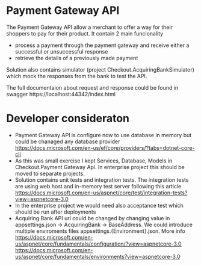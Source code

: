 # Payment Gateway API
The Payment Gateway API allow a merchant to offer a way for their shoppers to pay for their product. It contain 2 main funcionality 
* process a payment through the payment gateway and receive either a successful or unsuccessful response
* retrieve the details of a previously made payment

Solution also contains simulator (project Checkout.AcquiringBankSimulator) which mock the responses from the bank to test the API. 

The full documentaion about request and response could be found in swagger https://localhost:44342/index.html

# Developer consideraton
* Payment Gateway API is configure now to use database in memory but could be chanaged any database provider https://docs.microsoft.com/en-us/ef/core/providers/?tabs=dotnet-core-cli
* As this was small exercise I kept Services, Database, Models in Checkout.Payment Gateway Api. In enterprise project this should be moved to separate projects.
* Solution contains unit tests and integration tests. The integration tests are using web host and in-memory test server following this article https://docs.microsoft.com/en-us/aspnet/core/test/integration-tests?view=aspnetcore-3.0 
* In the enterprise project we would need also acceptance test which should be run after deployments
*  Acquiring Bank API url could be changed by changing value in appsettings.json -> AcquiringBank -> BaseAddress. We could introduce multiple enviroments files 
appsettings.{Environment}.json. More info https://docs.microsoft.com/en-us/aspnet/core/fundamentals/configuration/?view=aspnetcore-3.0 https://docs.microsoft.com/en-us/aspnet/core/fundamentals/environments?view=aspnetcore-3.0


